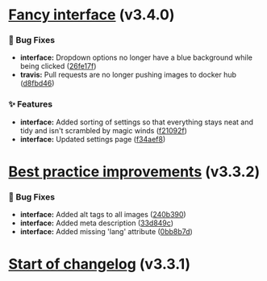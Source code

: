 # [Fancy interface](https://github.com/peach-bot/Peach/compare/v3.3.2...v3.4.0) (v3.4.0)

### 🐛 Bug Fixes 

* **interface:** Dropdown options no longer have a blue background while being clicked ([26fe17f](https://github.com/peach-bot/Peach/commit/26fe17f5a888ec5a3db99b4d701c9901207c9e03))
* **travis:** Pull requests are no longer pushing images to docker hub ([d8fbd46](https://github.com/peach-bot/Peach/commit/d8fbd46409f8a12575f554c6c5dabf9d010e65e7))

### ✨ Features 

* **interface:** Added sorting of settings so that everything stays neat and tidy and isn't scrambled by magic winds ([f21092f](https://github.com/peach-bot/Peach/commit/f21092fc8b26bf24a4d313e1596bfb0823303645))
* **interface:** Updated settings page ([f34aef8](https://github.com/peach-bot/Peach/commit/f34aef87df028e3f9dd941343d16817dc8072308))


# [Best practice improvements](https://github.com/peach-bot/Peach/compare/v3.3.1...v3.3.2) (v3.3.2)

### 🐛 Bug Fixes

* **interface:** Added alt tags to all images ([240b390](https://github.com/peach-bot/Peach/commit/240b390ed39659f86f44c019b82739dd16f9ba09))
* **interface:** Added meta description ([33d849c](https://github.com/peach-bot/Peach/commit/33d849c4a174232b8d3835bfd6f366b79912561e))
* **interface:** Added missing 'lang' attribute ([0bb8b7d](https://github.com/peach-bot/Peach/commit/0bb8b7d5377212540bd248b5200399d897dfcf3f))


# [Start of changelog](https://github.com/peach-bot/Peach/tree/48fdcf62550f9b0c23a66dcbadea27350dcf5707) (v3.3.1)